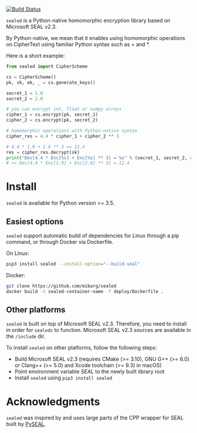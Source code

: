 [![Build Status](https://travis-ci.com/mibarg/sealed.svg?token=YtpyWjLrpzZ5G11Nfbjk&branch=master)](https://travis-ci.com/mibarg/sealed)

`sealed` is a Python-native homomorphic encryption library based on Microsoft SEAL v2.3.

By Python-native, we mean that it enables using homomorphic operations on CipherText using familiar Python syntax such as + and *.

Here is a short example:

```python
from sealed import CipherScheme

cs = CipherScheme()
pk, sk, ek, _ = cs.generate_keys()

secret_1 = 1.0
secret_2 = 2.0

# you can encrypt int, float or numpy arrays
cipher_1 = cs.encrypt(pk, secret_1)
cipher_2 = cs.encrypt(pk, secret_2)

# homomorphic operations with Python-native syntax
cipher_res = 4.4 * cipher_1 + cipher_2 ** 3

# 4.4 * 1.0 + 2.0 ** 3 == 12.4
res = cipher_res.decrypt(sk)
print("Dec[4.4 * Enc[%s] + Enc[%s] ** 3] = %s" % (secret_1, secret_2, res))
# >> Dec[4.4 * Enc[1.0] + Enc[2.0] ** 3] = 12.4
```

# Install

`sealed` is available for Python version >= 3.5.

## Easiest options

`sealed` support automatic build of dependencies for Linux through a pip command, or through Docker via Dockerfile.

On Linux:

```bash
pip3 install sealed --install-option="--build-seal"
```

Docker:

```bash
git clone https://github.com/mibarg/sealed
docker build -t sealed-container-name -f deploy/Dockerfile .
```

## Other platforms

`sealed` is built on top of Microsoft SEAL v2.3. Therefore, you need to install in order for `sealedz` to function.
Microsoft SEAL v2.3 sources are available in the `/include` dir.

To install `sealed` on other platforms, follow the following steps:
- Build Microsoft SEAL v2.3 (requires CMake (>= 3.10), GNU G++ (>= 6.0) or Clang++ (>= 5.0) and Xcode toolchain (>= 9.3) in macOS)
- Point environment variable _SEAL_ to the newly built library root
- Install `sealed` using `pip3 install sealed`

# Acknowledgments
`sealed` was inspired by and uses large parts of the CPP wrapper for SEAL built by [PySEAL](https://github.com/Lab41/PySEAL).